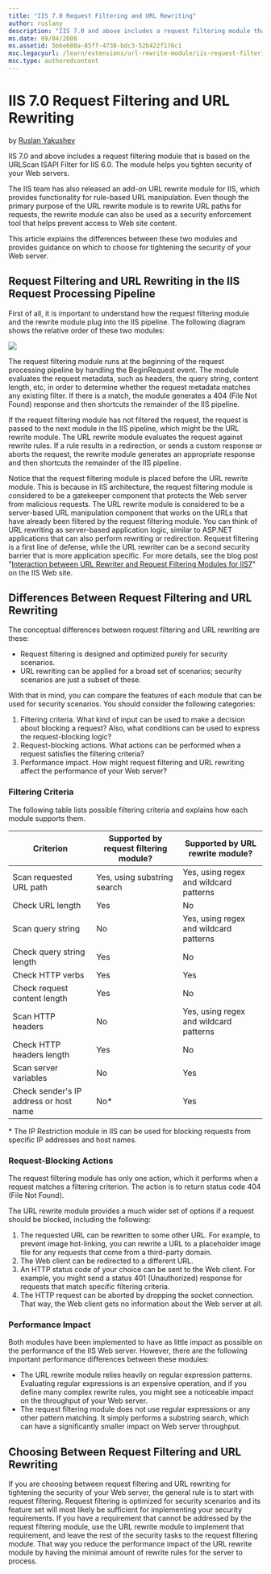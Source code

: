 ```yaml
---
title: "IIS 7.0 Request Filtering and URL Rewriting"
author: ruslany
description: "IIS 7.0 and above includes a request filtering module that is based on the URLScan ISAPI Filter for IIS 6.0. The module helps you tighten security of your We..."
ms.date: 09/04/2008
ms.assetid: 5b6e680a-85ff-4738-bdc3-52b422f176c1
msc.legacyurl: /learn/extensions/url-rewrite-module/iis-request-filtering-and-url-rewriting
msc.type: authoredcontent
---
```

IIS 7.0 Request Filtering and URL Rewriting
====================
by [Ruslan Yakushev](https://github.com/ruslany)

IIS 7.0 and above includes a request filtering module that is based on the URLScan ISAPI Filter for IIS 6.0. The module helps you tighten security of your Web servers.

The IIS team has also released an add-on URL rewrite module for IIS, which provides functionality for rule-based URL manipulation. Even though the primary purpose of the URL rewrite module is to rewrite URL paths for requests, the rewrite module can also be used as a security enforcement tool that helps prevent access to Web site content.

This article explains the differences between these two modules and provides guidance on which to choose for tightening the security of your Web server.

## Request Filtering and URL Rewriting in the IIS Request Processing Pipeline

First of all, it is important to understand how the request filtering module and the rewrite module plug into the IIS pipeline. The following diagram shows the relative order of these two modules:

[![](iis-request-filtering-and-url-rewriting/_static/image2.gif)](iis-request-filtering-and-url-rewriting/_static/image1.gif)

The request filtering module runs at the beginning of the request processing pipeline by handling the BeginRequest event. The module evaluates the request metadata, such as headers, the query string, content length, etc, in order to determine whether the request metadata matches any existing filter. If there is a match, the module generates a 404 (File Not Found) response and then shortcuts the remainder of the IIS pipeline.

If the request filtering module has not filtered the request, the request is passed to the next module in the IIS pipeline, which might be the URL rewrite module. The URL rewrite module evaluates the request against rewrite rules. If a rule results in a redirection, or sends a custom response or aborts the request, the rewrite module generates an appropriate response and then shortcuts the remainder of the IIS pipeline.

Notice that the request filtering module is placed before the URL rewrite module. This is because in IIS architecture, the request filtering module is considered to be a gatekeeper component that protects the Web server from malicious requests. The URL rewrite module is considered to be a server-based URL manipulation component that works on the URLs that have already been filtered by the request filtering module. You can think of URL rewriting as server-based application logic, similar to ASP.NET applications that can also perform rewriting or redirection. Request filtering is a first line of defense, while the URL rewriter can be a second security barrier that is more application specific. For more details, see the blog post "[Interaction between URL Rewriter and Request Filtering Modules for IIS7](https://blogs.iis.net/nazim/archive/2008/06/06/interaction-between-url-rewriter-and-request-filtering-modules-for-iis7.aspx)" on the IIS Web site.

## Differences Between Request Filtering and URL Rewriting

The conceptual differences between request filtering and URL rewriting are these:

- Request filtering is designed and optimized purely for security scenarios.
- URL rewriting can be applied for a broad set of scenarios; security scenarios are just a subset of these.

With that in mind, you can compare the features of each module that can be used for security scenarios. You should consider the following categories:

1. Filtering criteria. What kind of input can be used to make a decision about blocking a request? Also, what conditions can be used to express the request-blocking logic?
2. Request-blocking actions. What actions can be performed when a request satisfies the filtering criteria?
3. Performance impact. How might request filtering and URL rewriting affect the performance of your Web server?

### Filtering Criteria

The following table lists possible filtering criteria and explains how each module supports them.

| Criterion | Supported by request filtering module? | Supported by URL rewrite module? |
| --- | --- | --- |
| Scan requested URL path | Yes, using substring search | Yes, using regex and wildcard patterns |
| Check URL length | Yes | No |
| Scan query string | No | Yes, using regex and wildcard patterns |
| Check query string length | Yes | No |
| Check HTTP verbs | Yes | Yes |
| Check request content length | Yes | No |
| Scan HTTP headers | No | Yes, using regex and wildcard patterns |
| Check HTTP headers length | Yes | No |
| Scan server variables | No | Yes |
| Check sender's IP address or host name | No\* | Yes |

\* The IP Restriction module in IIS can be used for blocking requests from specific IP addresses and host names.

### Request-Blocking Actions

The request filtering module has only one action, which it performs when a request matches a filtering criterion. The action is to return status code 404 (File Not Found).

The URL rewrite module provides a much wider set of options if a request should be blocked, including the following:

1. The requested URL can be rewritten to some other URL. For example, to prevent image hot-linking, you can rewrite a URL to a placeholder image file for any requests that come from a third-party domain.
2. The Web client can be redirected to a different URL.
3. An HTTP status code of your choice can be sent to the Web client. For example, you might send a status 401 (Unauthorized) response for requests that match specific filtering criteria.
4. The HTTP request can be aborted by dropping the socket connection. That way, the Web client gets no information about the Web server at all.

### Performance Impact

Both modules have been implemented to have as little impact as possible on the performance of the IIS Web server. However, there are the following important performance differences between these modules:

- The URL rewrite module relies heavily on regular expression patterns. Evaluating regular expressions is an expensive operation, and if you define many complex rewrite rules, you might see a noticeable impact on the throughput of your Web server.
- The request filtering module does not use regular expressions or any other pattern matching. It simply performs a substring search, which can have a significantly smaller impact on Web server throughput.

## Choosing Between Request Filtering and URL Rewriting

If you are choosing between request filtering and URL rewriting for tightening the security of your Web server, the general rule is to start with request filtering. Request filtering is optimized for security scenarios and its feature set will most likely be sufficient for implementing your security requirements. If you have a requirement that cannot be addressed by the request filtering module, use the URL rewrite module to implement that requirement, and leave the rest of the security tasks to the request filtering module. That way you reduce the performance impact of the URL rewrite module by having the minimal amount of rewrite rules for the server to process.
